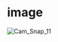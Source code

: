 # image
![Cam_Snap_11](https://user-images.githubusercontent.com/88032195/155334809-4a2af366-9dac-4f62-a70f-a07440fcab49.jpg)

